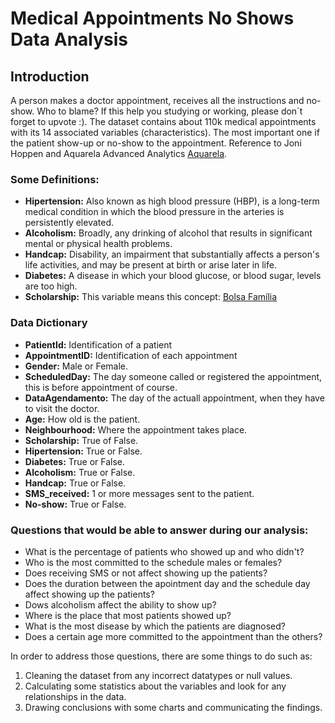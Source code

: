 # Medical Appointments No Shows Data Analysis

## Introduction 

A person makes a doctor appointment, receives all the instructions and no-show. Who to blame?
If this help you studying or working, please don´t forget to upvote :). The dataset contains about 110k medical appointments with its 14 associated variables (characteristics). The most important one if the patient show-up or no-show to the appointment. Reference to Joni Hoppen and Aquarela Advanced Analytics [Aquarela](http://bit.ly/2Ulwskh).

### Some Definitions:

- **Hipertension:** Also known as high blood pressure (HBP), is a long-term medical condition in which the blood pressure in the arteries is persistently elevated.
- **Alcoholism:** Broadly, any drinking of alcohol that results in significant mental or physical health problems. 
- **Handcap:** Disability, an impairment that substantially affects a person's life activities, and may be present at birth or arise later in life.
- **Diabetes:** A disease in which your blood glucose, or blood sugar, levels are too high.
- **Scholarship:** This variable means this concept: [Bolsa Família](https://en.wikipedia.org/wiki/Bolsa_Fam%C3%ADlia)

### Data Dictionary

- **PatientId:** Identification of a patient
- **AppointmentID:** Identification of each appointment
- **Gender:** Male or Female.
- **ScheduledDay:** The day someone called or registered the appointment, this is before appointment of course.
- **DataAgendamento:** The day of the actuall appointment, when they have to visit the doctor.
- **Age:** How old is the patient.
- **Neighbourhood:** Where the appointment takes place.
- **Scholarship:** True of False.
- **Hipertension:** True or False.
- **Diabetes:** True or False.
- **Alcoholism:** True or False.
- **Handcap:** True or False.
- **SMS_received:** 1 or more messages sent to the patient.
- **No-show:** True or False.

### Questions that would be able to answer during our analysis:

- What is the percentage of patients who showed up and who didn't?
- Who is the most committed to the schedule males or females?
- Does receiving SMS or not affect showing up the patients?
- Does the duration between the apointment day and the schedule day affect showing up the patients?
- Dows alcoholism affect the ability to show up?
- Where is the place that most patients showed up?
- What is the most disease by which the patients are diagnosed?
- Does a certain age more committed to the appointment than the others?

In order to address those questions, there are some things to do such as:

1. Cleaning the dataset from any incorrect datatypes or null values.
2. Calculating some statistics about the variables and look for any relationships in the data.
3. Drawing conclusions with some charts and communicating the findings.